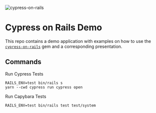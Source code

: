 ![cypress-on-rails](https://user-images.githubusercontent.com/27221/200412448-ba1ffbf3-90b1-4fcf-9381-73ab519be235.png)

# Cypress on Rails Demo

This repo contains a demo application with examples on how to use 
the [`cypress-on-rails`](https://github.com/shakacode/cypress-on-rails) gem
and a corresponding presentation.

## Commands

Run Cypress Tests

    RAILS_ENV=test bin/rails s
    yarn --cwd cypress run cypress open

Run Capybara Tests

    RAILS_ENV=test bin/rails test test/system
